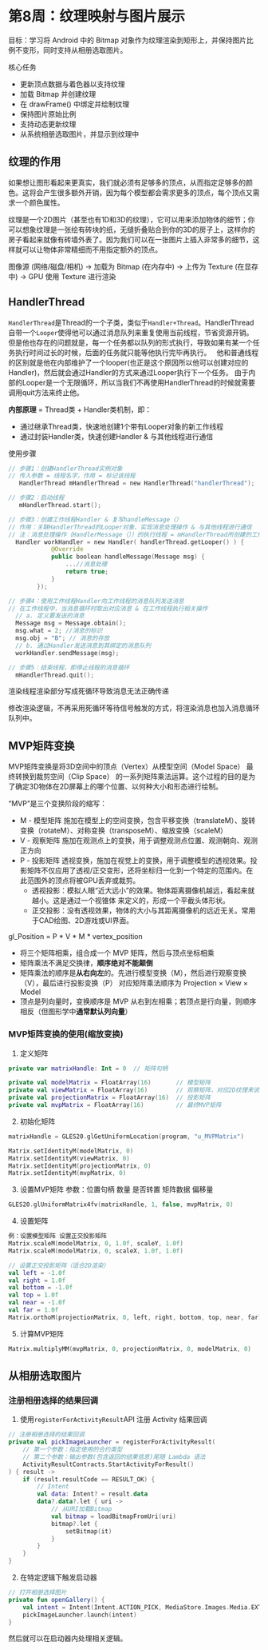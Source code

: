 # 第8周：纹理映射与图片展示
目标：学习将 Android 中的 Bitmap 对象作为纹理渲染到矩形上，并保持图片比例不变形，同时支持从相册选取图片。

核心任务
* 更新顶点数据与着色器以支持纹理
* 加载 Bitmap 并创建纹理
* 在 drawFrame() 中绑定并绘制纹理
* 保持图片原始比例
* 支持动态更新纹理	
* 从系统相册选取图片，并显示到纹理中

## 纹理的作用
如果想让图形看起来更真实，我们就必须有足够多的顶点，从而指定足够多的颜色。这将会产生很多额外开销，因为每个模型都会需求更多的顶点，每个顶点又需求一个颜色属性。

纹理是一个2D图片（甚至也有1D和3D的纹理），它可以用来添加物体的细节；你可以想象纹理是一张绘有砖块的纸，无缝折叠贴合到你的3D的房子上，这样你的房子看起来就像有砖墙外表了。因为我们可以在一张图片上插入非常多的细节，这样就可以让物体非常精细而不用指定额外的顶点。

图像源 (网络/磁盘/相机) -> 加载为 Bitmap (在内存中) -> 上传为 Texture (在显存中) -> GPU 使用 Texture 进行渲染

## HandlerThread
`HandlerThread`是Thread的一个子类，类似于`Handler+Thread`。HandlerThread自带一个`Looper`使得他可以通过消息队列来重复使用当前线程，节省资源开销。但是他也存在的问题就是，每一个任务都以队列的形式执行，导致如果有某一个任务执行时间过长的时候，后面的任务就只能等他执行完毕再执行。
 
他和普通线程的区别就是他在内部维护了一个looper(也正是这个原因所以他可以创建对应的Handler)，然后就会通过Handler的方式来通过Looper执行下一个任务。
由于内部的Looper是一个无限循环，所以当我们不再使用HandlerThread的时候就需要调用quit方法来终止他。

**内部原理** = Thread类 + Handler类机制，即：
* 通过继承Thread类，快速地创建1个带有Looper对象的新工作线程
* 通过封装Handler类，快速创建Handler & 与其他线程进行通信

使用步骤
```kotlin
// 步骤1：创建HandlerThread实例对象
// 传入参数 = 线程名字，作用 = 标记该线程
   HandlerThread mHandlerThread = new HandlerThread("handlerThread");

// 步骤2：启动线程
   mHandlerThread.start();

// 步骤3：创建工作线程Handler & 复写handleMessage（）
// 作用：关联HandlerThread的Looper对象、实现消息处理操作 & 与其他线程进行通信
// 注：消息处理操作（HandlerMessage（））的执行线程 = mHandlerThread所创建的工作线程中执行
  Handler workHandler = new Handler( handlerThread.getLooper() ) {
            @Override
            public boolean handleMessage(Message msg) {
                ...//消息处理
                return true;
            }
        });

// 步骤4：使用工作线程Handler向工作线程的消息队列发送消息
// 在工作线程中，当消息循环时取出对应消息 & 在工作线程执行相关操作
  // a. 定义要发送的消息
  Message msg = Message.obtain();
  msg.what = 2; //消息的标识
  msg.obj = "B"; // 消息的存放
  // b. 通过Handler发送消息到其绑定的消息队列
  workHandler.sendMessage(msg);

// 步骤5：结束线程，即停止线程的消息循环
  mHandlerThread.quit();
```
渲染线程渲染部分写成死循环导致消息无法正确传递

修改渲染逻辑，不再采用死循环等待信号触发的方式，将渲染消息也加入消息循环队列中。

## MVP矩阵变换
MVP矩阵变换是将3D空间中的顶点（Vertex）从模型空间（Model Space） 最终转换到裁剪空间（Clip Space） 的一系列矩阵乘法运算。这个过程的目的是为了确定3D物体在2D屏幕上的哪个位置、以何种大小和形态进行绘制。

“MVP”是三个变换阶段的缩写：
* M - 模型矩阵 施加在模型上的空间变换，包含平移变换（translateM）、旋转变换（rotateM）、对称变换（transposeM）、缩放变换（scaleM）
* V - 观察矩阵 施加在观测点上的变换，用于调整观测点位置、观测朝向、观测正方向
* P - 投影矩阵 透视变换，施加在视觉上的变换，用于调整模型的透视效果。投影矩阵不仅应用了透视/正交变形，还将坐标归一化到一个特定的范围内。在此范围外的顶点将被GPU丢弃或裁剪。
  * 透视投影：模拟人眼“近大远小”的效果。物体距离摄像机越远，看起来就越小。这是通过一个视锥体 来定义的，形成一个平截头体形状。
  * 正交投影：没有透视效果，物体的大小与其距离摄像机的远近无关。常用于CAD绘图、2D游戏或UI界面。

gl_Position = P * V * M * vertex_position
* 将三个矩阵相乘，组合成一个 MVP 矩阵，然后与顶点坐标相乘
* 矩阵乘法不满足交换律，**顺序绝对不能颠倒**
* 矩阵乘法的顺序是**从右向左**的。先进行模型变换（M），然后进行观察变换（V），最后进行投影变换（P） 对应矩阵乘法顺序为 Projection × View × Model
* 顶点是列向量时，变换顺序是 MVP 从右到左相乘；若顶点是行向量，则顺序相反（但图形学中**通常默认列向量**）
### MVP矩阵变换的使用(缩放变换)
1. 定义矩阵
```kotlin
private var matrixHandle: Int = 0  // 矩阵句柄

private val modelMatrix = FloatArray(16)       // 模型矩阵
private val viewMatrix = FloatArray(16)        // 观察矩阵，对应2D纹理来说可以不需要观察矩阵
private val projectionMatrix = FloatArray(16)  // 投影矩阵
private val mvpMatrix = FloatArray(16)         // 最终MVP矩阵
```
2. 初始化矩阵
```kotlin
matrixHandle = GLES20.glGetUniformLocation(program, "u_MVPMatrix")

Matrix.setIdentityM(modelMatrix, 0)
Matrix.setIdentityM(viewMatrix, 0)
Matrix.setIdentityM(projectionMatrix, 0)
Matrix.setIdentityM(mvpMatrix, 0)
```
3. 设置MVP矩阵  参数：位置句柄 数量 是否转置 矩阵数据 偏移量
```kotlin
GLES20.glUniformMatrix4fv(matrixHandle, 1, false, mvpMatrix, 0)
```
4. 设置矩阵
```kotlin
例：设置模型矩阵 设置正交投影矩阵
Matrix.scaleM(modelMatrix, 0, 1.0f, scaleY, 1.0f)
Matrix.scaleM(modelMatrix, 0, scaleX, 1.0f, 1.0f)

// 设置正交投影矩阵（适合2D渲染）
val left = -1.0f
val right = 1.0f
val bottom = -1.0f
val top = 1.0f
val near = -1.0f
val far = 1.0f
Matrix.orthoM(projectionMatrix, 0, left, right, bottom, top, near, far)
```
5. 计算MVP矩阵
```kotlin
Matrix.multiplyMM(mvpMatrix, 0, projectionMatrix, 0, modelMatrix, 0)
```

## 从相册选取图片
### 注册相册选择的结果回调
1. 使用`registerForActivityResult`API 注册 Activity 结果回调
```kotlin
// 注册相册选择的结果回调
private val pickImageLauncher = registerForActivityResult(
    // 第一个参数：指定使用的合约类型
    // 第二个参数：输出参数(包含返回的结果信息)尾随 Lambda 语法
    ActivityResultContracts.StartActivityForResult()
) { result ->
    if (result.resultCode == RESULT_OK) {
        // Intent
        val data: Intent? = result.data
        data?.data?.let { uri ->
            // 从URI加载Bitmap
            val bitmap = loadBitmapFromUri(uri)
            bitmap?.let {
                setBitmap(it)
            }
        }
    }
}
```
2. 在特定逻辑下触发启动器
```kotlin
// 打开相册选择图片
private fun openGallery() {
    val intent = Intent(Intent.ACTION_PICK, MediaStore.Images.Media.EXTERNAL_CONTENT_URI)
    pickImageLauncher.launch(intent)
}
```
然后就可以在启动器内处理相关逻辑。

